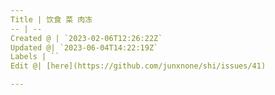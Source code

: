 ```yaml
---
Title | 饮食 菜 肉冻
-- | --
Created @ | `2023-02-06T12:26:22Z`
Updated @| `2023-06-04T14:22:19Z`
Labels | ``
Edit @| [here](https://github.com/junxnone/shi/issues/41)

---
```


